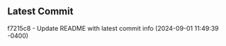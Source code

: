 
## Latest Commit
f7215c8 - Update README with latest commit info (2024-09-01 11:49:39 -0400) <Yunxi-Zhou>
